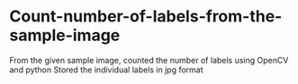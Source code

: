# Count-number-of-labels-from-the-sample-image

From the given sample image, counted the number of labels using OpenCV and python
Stored the individual labels in jpg format
